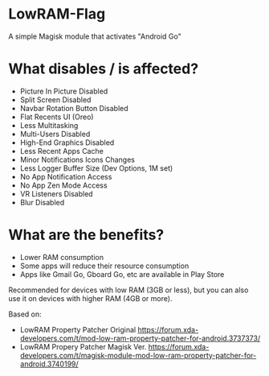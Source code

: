 # LowRAM-Flag
A simple Magisk module that activates "Android Go"

# What disables / is affected?
  * Picture In Picture Disabled
  * Split Screen Disabled
  * Navbar Rotation Button Disabled
  * Flat Recents UI (Oreo)
  * Less Multitasking
  * Multi-Users Disabled
  * High-End Graphics Disabled
  * Less Recent Apps Cache
  * Minor Notifications Icons Changes
  * Less Logger Buffer Size (Dev Options, 1M set)
  * No App Notification Access
  * No App Zen Mode Access
  * VR Listeners Disabled
  * Blur Disabled

# What are the benefits?
  * Lower RAM consumption
  * Some apps will reduce their resource consumption
  * Apps like Gmail Go, Gboard Go, etc are available in Play Store

Recommended for devices with low RAM (3GB or less), but you can also use it on devices with higher RAM (4GB or more).

Based on:
  * LowRAM Property Patcher Original
    https://forum.xda-developers.com/t/mod-low-ram-property-patcher-for-android.3737373/
  * LowRAM Propery Patcher Magisk Ver.
    https://forum.xda-developers.com/t/magisk-module-mod-low-ram-property-patcher-for-android.3740199/
